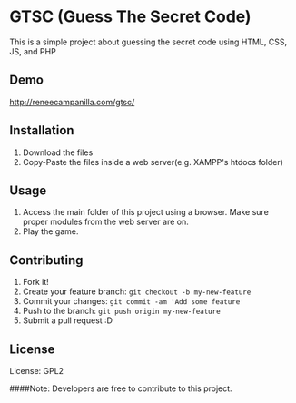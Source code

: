 # GTSC (Guess The Secret Code)
This is a simple project about guessing the secret code using HTML, CSS, JS, and PHP

## Demo
http://reneecampanilla.com/gtsc/

## Installation

1. Download the files
2. Copy-Paste the files inside a web server(e.g. XAMPP's htdocs folder)

## Usage

1. Access the main folder of this project using a browser. Make sure proper modules from the web server are on.
2. Play the game.

## Contributing

1. Fork it!
2. Create your feature branch: `git checkout -b my-new-feature`
3. Commit your changes: `git commit -am 'Add some feature'`
4. Push to the branch: `git push origin my-new-feature`
5. Submit a pull request :D

## License
License: GPL2

####Note: Developers are free to contribute to this project.